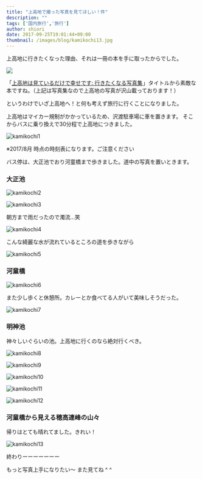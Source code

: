 ```yaml
---
title: "上高地で撮った写真を見てほしい！件"
description: ""
tags: ['国内旅行','旅行']
author: shiori
date: 2017-09-25T19:01:44+09:00
thumbnail: /images/blog/kamikochi13.jpg
---
```


上高地に行きたくなった理由、それは一冊の本を手に取ったからでした。

<a target="_blank"  href="https://www.amazon.co.jp/gp/product/B06Y2GVHZ1/ref=as_li_tl?ie=UTF8&camp=247&creative=1211&creativeASIN=B06Y2GVHZ1&linkCode=as2&tag=shiorisato203-22&linkId=fa11990cea75aef1efa75bd4c37368b6"><img border="0" src="//ws-fe.amazon-adsystem.com/widgets/q?_encoding=UTF8&MarketPlace=JP&ASIN=B06Y2GVHZ1&ServiceVersion=20070822&ID=AsinImage&WS=1&Format=_SL250_&tag=shiorisato203-22" ></a><img src="//ir-jp.amazon-adsystem.com/e/ir?t=shiorisato203-22&l=am2&o=9&a=B06Y2GVHZ1" width="1" height="1" border="0" alt="" style="border:none !important; margin:0px !important;" />

「<a target="_blank" href="https://www.amazon.co.jp/gp/product/B06Y2GVHZ1/ref=as_li_tl?ie=UTF8&camp=247&creative=1211&creativeASIN=B06Y2GVHZ1&linkCode=as2&tag=shiorisato203-22&linkId=b23b5d7c54c160e49919ffa44d25edb7">上高地は見ているだけで幸せです: 行きたくなる写真集</a><img src="//ir-jp.amazon-adsystem.com/e/ir?t=shiorisato203-22&l=am2&o=9&a=B06Y2GVHZ1" width="1" height="1" border="0" alt="" style="border:none !important; margin:0px !important;" />」タイトルから素敵な本ですね。（上記は写真集なので上高地の写真が沢山載っております！）

というわけでいざ上高地へ！と何も考えず旅行に行くことになりました。


上高地はマイカー規制がかかっているため、沢渡駐車場に車を置きます。
そこからバスに乗り換えで30分程で上高地につきました。

![kamikochi1](/images/blog/kamikochi1.jpg)

※2017/8月 時点の時刻表になります。ご注意ください

バス停は、大正池でおり河童橋まで歩きました。道中の写真を置いときます。

### 大正池

![kamikochi2](/images/blog/kamikochi2.jpg)

![kamikochi3](/images/blog/kamikochi3.jpg)

朝方まで雨だったので濁流...笑

![kamikochi4](/images/blog/kamikochi4.jpg)

こんな綺麗な水が流れているところの道を歩きながら

![kamikochi5](/images/blog/kamikochi5.jpg)

### 河童橋

![kamikochi6](/images/blog/kamikochi6.jpg)

また少し歩くと休憩所。カレーとか食べてる人がいて美味しそうだった。

![kamikochi7](/images/blog/kamikochi7.jpg)

<script data-ad-client="ca-pub-9971307452839678" async src="https://pagead2.googlesyndication.com/pagead/js/adsbygoogle.js"></script>

### 明神池
神々しいぐらいの池。上高地に行くのなら絶対行くべき。

![kamikochi8](/images/blog/kamikochi8.jpg)

![kamikochi9](/images/blog/kamikochi9.jpg)

![kamikochi10](/images/blog/kamikochi10.jpg)

![kamikochi11](/images/blog/kamikochi11.jpg)

![kamikochi12](/images/blog/kamikochi12.jpg)

### 河童橋から見える穂高連峰の山々
帰りはとても晴れてました。きれい！

![kamikochi13](/images/blog/kamikochi13.jpg)

終わりーーーーーーー

もっと写真上手になりたい〜
また見てね ^ ^

